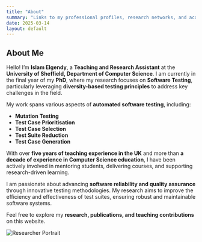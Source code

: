 ```yaml
---
title: "About"
summary: "Links to my professional profiles, research networks, and academic presence online."
date: 2025-03-14
layout: default
---
```


## About Me  

Hello! I’m **Islam Elgendy**, a **Teaching and Research Assistant** at the **University of Sheffield, Department of Computer Science**. I am currently in the final year of my **PhD**, where my research focuses on **Software Testing**, particularly leveraging **diversity-based testing principles** to address key challenges in the field.  

My work spans various aspects of **automated software testing**, including:  

- **Mutation Testing**  
- **Test Case Prioritisation**  
- **Test Case Selection**  
- **Test Suite Reduction**  
- **Test Case Generation**  

With over **five years of teaching experience in the UK** and more than **a decade of experience in Computer Science education**, I have been actively involved in mentoring students, delivering courses, and supporting research-driven learning.  

I am passionate about advancing **software reliability and quality assurance** through innovative testing methodologies. My research aims to improve the efficiency and effectiveness of test suites, ensuring robust and maintainable software systems.  

Feel free to explore my **research, publications, and teaching contributions** on this website.  


![Researcher Portrait](assets/images/islam.jpg "Islam Elgendy")